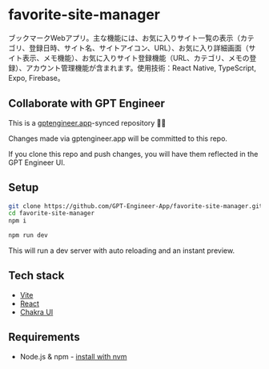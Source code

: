 # favorite-site-manager

ブックマークWebアプリ。主な機能には、お気に入りサイト一覧の表示（カテゴリ、登録日時、サイト名、サイトアイコン、URL）、お気に入り詳細画面（サイト表示、メモ機能）、お気に入りサイト登録機能（URL、カテゴリ、メモの登録）、アカウント管理機能が含まれます。使用技術：React Native, TypeScript, Expo, Firebase。

## Collaborate with GPT Engineer

This is a [gptengineer.app](https://gptengineer.app)-synced repository 🌟🤖

Changes made via gptengineer.app will be committed to this repo.

If you clone this repo and push changes, you will have them reflected in the GPT Engineer UI.

## Setup

```sh
git clone https://github.com/GPT-Engineer-App/favorite-site-manager.git
cd favorite-site-manager
npm i
```

```sh
npm run dev
```

This will run a dev server with auto reloading and an instant preview.

## Tech stack

- [Vite](https://vitejs.dev/)
- [React](https://react.dev/)
- [Chakra UI](https://chakra-ui.com/)

## Requirements

- Node.js & npm - [install with nvm](https://github.com/nvm-sh/nvm#installing-and-updating)
